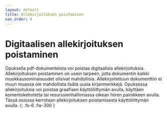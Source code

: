```yaml
---
layout: default
title: Allekirjoituksen poistaminen
nav_order: 4
---
```


# Digitaalisen allekirjoituksen poistaminen

Opuksella pdf-dokumenteista voi poistaa digitaalisia allekirjoituksia. Allekirjoituksen poistaminen on usein tarpeen, jotta dokumentin kaikki muokkausominaisuudet olisivat mahdollisia. Allekirjoitettuun dokumenttiin ei muun muassa ole mahdollista lisätä uusia kirjanmerkkejä. Opuksessa allekirjoituksia voi poistaa graafisen käyttöliittymän avulla, käyttäen komentokehotetta tai resurssienhallinnassa oikean hiiren painikkeen avulla. Tässä osiossa kerrotaan allekirjoituksen poistamisesta käyttöliittymän avulla.
{: .fs-6 .fw-300 }
